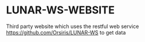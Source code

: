 # LUNAR-WS-WEBSITE

Third party website which uses the restful web service https://github.com/Orsiris/LUNAR-WS to get data
